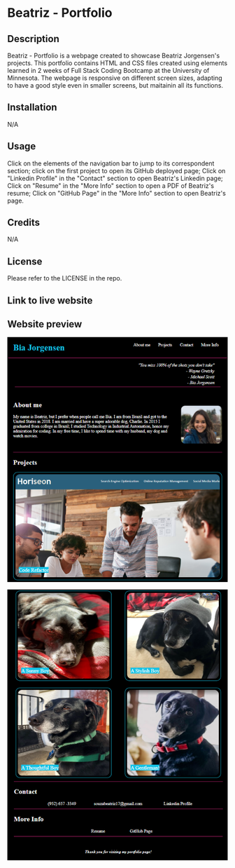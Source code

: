 # Beatriz - Portfolio

## Description
Beatriz - Portfolio is a webpage created to showcase Beatriz Jorgensen's projects. This portfolio contains HTML and CSS files created using elements learned in 2 weeks of Full Stack Coding Bootcamp at the University of Minnesota. The webpage is responsive on different screen sizes, adapting to have a good style even in smaller screens, but maitainin all its functions.


## Installation

N/A

## Usage
Click on the elements of the navigation bar to jump to its correspondent section; click on the first project to open its GitHub deployed page; Click on "Linkedin Profile" in the "Contact" section to open Beatriz's Linkedin page; Click on "Resume" in the "More Info" section to open a PDF of Beatriz's resume; Click on "GitHub Page" in the "More Info" section to open Beatriz's page. 


## Credits

N/A

## License

Please refer to the LICENSE in the repo.

## Link to live website



## Website preview



![Webpage_demo](./assets/beatriz-portfolio-screenshot.PNG)


![Webpage_demo](./assets/beatriz-portfolio-screenshot2.PNG)
